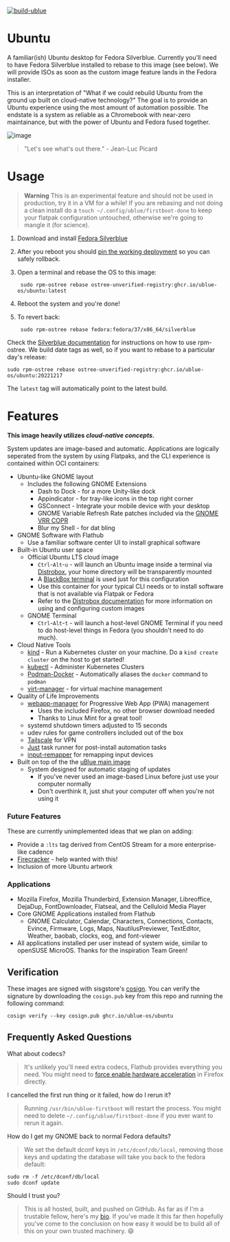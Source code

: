 [![build-ublue](https://github.com/ublue-os/ubuntu/actions/workflows/build.yml/badge.svg)](https://github.com/ublue-os/ubuntu/actions/workflows/build.yml)

# Ubuntu
A familiar(ish) Ubuntu desktop for Fedora Silverblue.
Currently you'll need to have Fedora Silverblue installed to rebase to this image (see below). We will provide ISOs as soon as the custom image feature lands in the Fedora installer.

This is an interpretation of "What if we could rebuild Ubuntu from the ground up built on cloud-native technology?"
The goal is to provide an Ubuntu experience using the most amount of automation possible.
The endstate is a system as reliable as a Chromebook with near-zero maintainance, but with the power of Ubuntu and Fedora fused together. 

![image](https://user-images.githubusercontent.com/294627/216749516-536b7ff9-7cb1-4acf-9be5-f6e38e6bd613.png)

> "Let's see what's out there." - Jean-Luc Picard

# Usage

> **Warning** 
> This is an experimental feature and should not be used in production, try it in a VM for a while! If you are rebasing and not doing a clean install do a `touch ~/.config/ublue/firstboot-done` to keep your flatpak configuration untouched, otherwise we're going to mangle it (for science). 

1. Download and install [Fedora Silverblue](https://silverblue.fedoraproject.org/download)
1. After you reboot you should [pin the working deployment](https://docs.fedoraproject.org/en-US/fedora-silverblue/faq/#_about_using_silverblue) so you can safely rollback. 
1. Open a terminal and rebase the OS to this image:

        sudo rpm-ostree rebase ostree-unverified-registry:ghcr.io/ublue-os/ubuntu:latest
        
1. Reboot the system and you're done!

1. To revert back:

        sudo rpm-ostree rebase fedora:fedora/37/x86_64/silverblue

Check the [Silverblue documentation](https://docs.fedoraproject.org/en-US/fedora-silverblue/) for instructions on how to use rpm-ostree. 
We build date tags as well, so if you want to rebase to a particular day's release:
  
    sudo rpm-ostree rebase ostree-unverified-registry:ghcr.io/ublue-os/ubuntu:20221217 

The `latest` tag will automatically point to the latest build. 

# Features

**This image heavily utilizes _cloud-native concepts_.** 

System updates are image-based and automatic. Applications are logically seperated from the system by using Flatpaks, and the CLI experience is contained within OCI containers: 

- Ubuntu-like GNOME layout
  - Includes the following GNOME Extensions
    - Dash to Dock - for a more Unity-like dock
    - Appindicator - for tray-like icons in the top right corner
    - GSConnect - Integrate your mobile device with your desktop
    - GNOME Variable Refresh Rate patches included via the [GNOME VRR COPR](https://copr.fedorainfracloud.org/coprs/kylegospo/gnome-vrr/)
    - Blur my Shell - for dat bling
- GNOME Software with Flathub
    - Use a familiar software center UI to install graphical software
- Built-in Ubuntu user space 
    - Official Ubuntu LTS cloud image 
      - `Ctrl`-`Alt`-`u` - will launch an Ubuntu image inside a terminal via [Distrobox](https://github.com/89luca89/distrobox), your home directory will be transparently mounted
      - A [BlackBox terminal](https://www.omgubuntu.co.uk/2022/07/blackbox-gtk4-terminal-emulator-for-gnome) is used just for this configuration
      - Use this container for your typical CLI needs or to install software that is not available via Flatpak or Fedora 
      - Refer to the [Distrobox documentation](https://distrobox.privatedns.org/#distrobox) for more information on using and configuring custom images
    - GNOME Terminal
      - `Ctrl`-`Alt`-`t` - will launch a host-level GNOME Terminal if you need to do host-level things in Fedora (you shouldn't need to do much).   
- Cloud Native Tools
    - [kind](https://kind.sigs.k8s.io/) - Run a Kubernetes cluster on your machine. Do a `kind create cluster` on the host to get started!
    - [kubectl](https://kubernetes.io/docs/reference/kubectl/) - Administer Kubernetes Clusters
    - [Podman-Docker](https://github.com/containers/podman) - Automatically aliases the `docker` command to `podman`
    - [virt-manager](https://virt-manager.org/) - for virtual machine management 
- Quality of Life Improvements
    - [webapp-manager](https://github.com/linuxmint/webapp-manager) for Progressive Web App (PWA) management
      - Uses the included Firefox, no other browser download needed
      - Thanks to Linux Mint for a great tool!
    - systemd shutdown timers adjusted to 15 seconds
    - udev rules for game controllers included out of the box
    - [Tailscale](https://tailscale.com/) for VPN
    - [Just](https://github.com/casey/just) task runner for post-install automation tasks
    - [input-remapper](https://github.com/sezanzeb/input-remapper) for remapping input devices
- Built on top of the the [uBlue main image](https://github.com/ublue-os/main) 
  - System designed for automatic staging of updates
    - If you've never used an image-based Linux before just use your computer normally
    - Don't overthink it, just shut your computer off when you're not using it

### Future Features

These are currently unimplemented ideas that we plan on adding:

- Provide a `:lts` tag derived from CentOS Stream for a more enterprise-like cadence
- [Firecracker](https://github.com/firecracker-microvm/firecracker) - help wanted with this!
- Inclusion of more Ubuntu artwork

### Applications

- Mozilla Firefox, Mozilla Thunderbird, Extension Manager, Libreoffice, DejaDup, FontDownloader, Flatseal, and the Celluloid Media Player
- Core GNOME Applications installed from Flathub
  - GNOME Calculator, Calendar, Characters, Connections, Contacts, Evince, Firmware, Logs, Maps, NautilusPreviewer, TextEditor, Weather, baobab, clocks, eog, and font-viewer
- All applications installed per user instead of system wide, similar to openSUSE MicroOS. Thanks for the inspiration Team Green!

## Verification

These images are signed with sisgstore's [cosign](https://docs.sigstore.dev/cosign/overview/). You can verify the signature by downloading the `cosign.pub` key from this repo and running the following command:

    cosign verify --key cosign.pub ghcr.io/ublue-os/ubuntu

## Frequently Asked Questions

What about codecs?

> It's unlikely you'll need extra codecs, Flathub provides everything you need. You might need to [force enable hardware acceleration](https://fedoraproject.org/wiki/Firefox_Hardware_acceleration#Web_page_rendering) in Firefox directly. 

I cancelled the first run thing or it failed, how do I rerun it?

> Running `/usr/bin/ublue-firstboot` will restart the process. You might need to delete `~/.config/ublue/firstboot-done` if you ever want to rerun it again.  

How do I get my GNOME back to normal Fedora defaults?

> We set the default dconf keys in `/etc/dconf/db/local`, removing those keys and updating the database will take you back to the fedora default: 
>
    sudo rm -f /etc/dconf/db/local
    sudo dconf update

Should I trust you?

> This is all hosted, built, and pushed on GitHub. As far as if I'm a trustable fellow, here's my [bio](https://www.ypsidanger.com/about/). If you've made it this far then hopefully you've come to the conclusion on how easy it would be to build all of this on your own trusted machinery. :smile:
